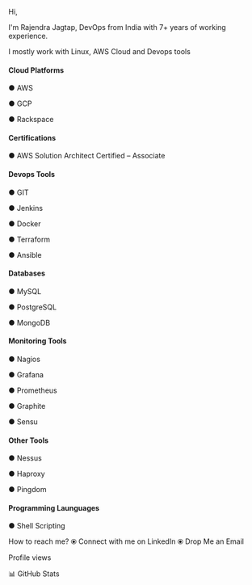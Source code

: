 Hi,

I'm Rajendra Jagtap, DevOps from India with 7+ years of working experience.

I mostly work with Linux, AWS Cloud and Devops tools


#### Cloud Platforms 

●	AWS 

●	GCP 

●	Rackspace


#### Certifications

● AWS Solution Architect Certified – Associate


#### Devops Tools

● GIT

● Jenkins 

● Docker

● Terraform

● Ansible


#### Databases

●	MySQL

●	PostgreSQL

●	MongoDB


#### Monitoring Tools

●	Nagios

●	Grafana

●	Prometheus

● Graphite

● Sensu


#### Other Tools

● Nessus

● Haproxy

● Pingdom


#### Programming Launguages

● Shell Scripting



How to reach me?
⦿ Connect with me on LinkedIn
⦿ Drop Me an Email


Profile views

📊 GitHub Stats
